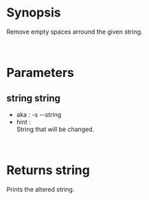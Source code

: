 # Synopsis

Remove empty spaces arround the given string.



&nbsp;

# Parameters

## string string

- aka       : -s --string
- hint      :  
  String that will be changed.

&nbsp;



# Returns string

Prints the altered string.